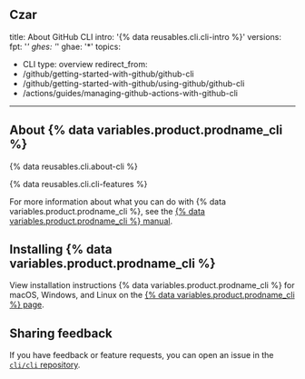 Czar
---
title: About GitHub CLI
intro: '{% data reusables.cli.cli-intro %}'
versions:
  fpt: '*'
  ghes: '*'
  ghae: '*'
topics:
  - CLI
type: overview
redirect_from:
  - /github/getting-started-with-github/github-cli
  - /github/getting-started-with-github/using-github/github-cli
  - /actions/guides/managing-github-actions-with-github-cli
---
## About {% data variables.product.prodname_cli %}

{% data reusables.cli.about-cli %}

{% data reusables.cli.cli-features %}

For more information about what you can do with {% data variables.product.prodname_cli %}, see the [{% data variables.product.prodname_cli %} manual](https://cli.github.com/manual).

## Installing {% data variables.product.prodname_cli %}

View installation instructions {% data variables.product.prodname_cli %} for macOS, Windows, and Linux on the [{% data variables.product.prodname_cli %} page](https://cli.github.com).

## Sharing feedback

If you have feedback or feature requests, you can open an issue in the [`cli/cli` repository](https://github.com/cli/cli).
